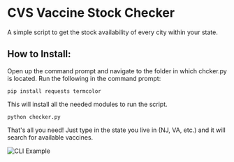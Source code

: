 # CVS Vaccine Stock Checker
A simple script to get the stock availability of every city within your state.

## How to Install:

Open up the command prompt and navigate to the folder in which chcker.py is located.
Run the following in the command prompt:

```
pip install requests termcolor
```

This will install all the needed modules to run the script.

```
python checker.py
```
That's all you need! Just type in the state you live in (NJ, VA, etc.) and it will search for available vaccines.

![CLI Example](https://github.com/LogitechGalena/CVS-Vaccine-Stock-Checker/blob/main/example.png)
